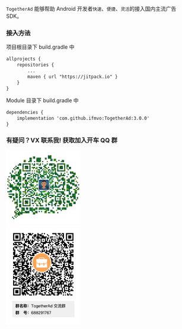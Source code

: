 ``TogetherAd`` 能够帮助 Android 开发者``快速``、``便捷``、``灵活``的接入国内主流广告 SDK。

### ~~接入方法~~
项目根目录下 build.gradle 中
```
allprojects {
    repositories {
        ...
        maven { url "https://jitpack.io" }
    }
}
```

Module 目录下 build.gradle 中
```
dependencies {
    implementation 'com.github.ifmvo:TogetherAd:3.0.0'
}
```
### 有疑问？VX 联系我! 获取加入开车 QQ 群
<img src="img/Wechat.jpeg"  height="200" width="200">
</br>
<img src="img/QQ.png"  height="265" width="200">